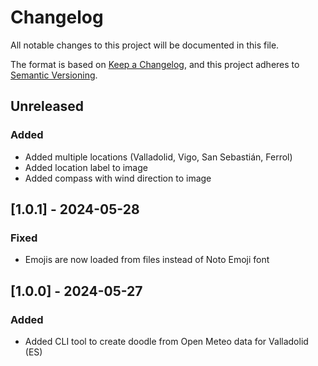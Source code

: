 # Changelog

All notable changes to this project will be documented in this file.

The format is based on [Keep a Changelog](https://keepachangelog.com/en/1.1.0/),
and this project adheres to [Semantic Versioning](https://semver.org/spec/v2.0.0.html).

## Unreleased

### Added

- Added multiple locations (Valladolid, Vigo, San Sebastián, Ferrol)
- Added location label to image
- Added compass with wind direction to image

## [1.0.1] - 2024-05-28

### Fixed

- Emojis are now loaded from files instead of Noto Emoji font

## [1.0.0] - 2024-05-27

### Added

- Added CLI tool to create doodle from Open Meteo data for Valladolid (ES)
